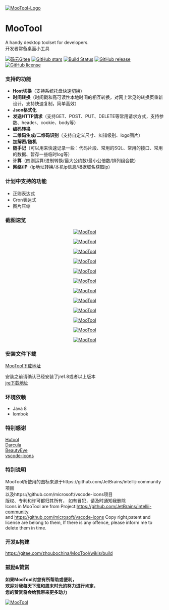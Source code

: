 <a href="https://gitee.com/zhoubochina/MooTool">
 <img alt="MooTool-Logo" src="http://download.zhoubochina.com/moo/img/logo-128.png">
</a>
  
# MooTool 
A handy desktop toolset for developers.   
开发者常备桌面小工具  

[![码云Gitee](https://gitee.com/zhoubochina/MooTool/badge/star.svg?theme=blue)](https://gitee.com/zhoubochina/MooTool)
[![GitHub stars](https://img.shields.io/github/stars/rememberber/MooTool.svg)](https://github.com/rememberber/MooTool)
[![Build Status](https://travis-ci.org/rememberber/MooTool.svg?branch=master)](https://travis-ci.org/rememberber/MooTool)
[![GitHub release](https://img.shields.io/github/v/release/rememberber/MooTool)](https://github.com/rememberber/MooTool/releases)
[![GitHub license](https://img.shields.io/github/license/rememberber/MooTool)](https://github.com/rememberber/MooTool/blob/master/LICENSE.txt)

### 支持的功能
+ **Host切换**（支持系统托盘快速切换）  
+ **时间转换**（时间戳和高可读性本地时间的相互转换，对网上常见的转换页重新设计，支持快速复制，简单高效）  
+ **Json格式化**  
+ **发送HTTP请求**（支持GET、POST、PUT、DELETE等常用请求方式，支持参数、header、cookie、body等）  
+ **编码转换**  
+ **二维码生成/二维码识别**（支持自定义尺寸、纠错级别、logo图片）  
+ **加解密/随机**  
+ **随手记**（可以用来快速记录一些：代码片段、常用的SQL、常用的接口、常用的数据、暂存一些临时log等）  
+ **计算**（四则运算/进制转换/最大公约数/最小公倍数/排列组合数）
+ **网络/IP**（ip地址转换/本机ip信息/根据域名获取ip）

### 计划中支持的功能
+ 正则表达式  
+ Cron表达式  
+ 图片压缩  

### 截图速览

<p align="center">
  <a href="http://download.zhoubochina.com/moo/img/mt-quickNote.png">
   <img alt="MooTool" src="http://download.zhoubochina.com/moo/img/mt-quickNote.png">
  </a>
</p>  

<p align="center">
  <a href="http://download.zhoubochina.com/moo/img/mt-timeConvert.png">
   <img alt="MooTool" src="http://download.zhoubochina.com/moo/img/mt-timeConvert.png">
  </a>
</p>  

<p align="center">
  <a href="http://download.zhoubochina.com/moo/img/mt-jsonBeauty.png">
   <img alt="MooTool" src="http://download.zhoubochina.com/moo/img/mt-jsonBeauty.png">
  </a>
</p>  

<p align="center">
  <a href="http://download.zhoubochina.com/moo/img/mt-switchHost.png">
   <img alt="MooTool" src="http://download.zhoubochina.com/moo/img/mt-switchHost.png">
  </a>
</p>  

<p align="center">
  <a href="http://download.zhoubochina.com/moo/img/mt-httpRequest.png">
   <img alt="MooTool" src="http://download.zhoubochina.com/moo/img/mt-httpRequest.png">
  </a>
</p>  

<p align="center">
  <a href="http://download.zhoubochina.com/moo/img/mt-encode.png">
   <img alt="MooTool" src="http://download.zhoubochina.com/moo/img/mt-encode.png">
  </a>
</p>  

<p align="center">
  <a href="http://download.zhoubochina.com/moo/img/mt-qrcode.png">
   <img alt="MooTool" src="http://download.zhoubochina.com/moo/img/mt-qrcode.png">
  </a>
</p>  

<p align="center">
  <a href="http://download.zhoubochina.com/moo/img/mt-crypto.png">
   <img alt="MooTool" src="http://download.zhoubochina.com/moo/img/mt-crypto.png">
  </a>
</p>  

<p align="center">
  <a href="http://download.zhoubochina.com/moo/img/mt-setting.png">
   <img alt="MooTool" src="http://download.zhoubochina.com/moo/img/mt-setting.png">
  </a>
</p>  

<p align="center">
  <a href="http://download.zhoubochina.com/moo/img/mt-calculator.png">
   <img alt="MooTool" src="http://download.zhoubochina.com/moo/img/mt-calculator.png">
  </a>
</p>  

<p align="center">
  <a href="http://download.zhoubochina.com/moo/img/mt-net.png">
   <img alt="MooTool" src="http://download.zhoubochina.com/moo/img/mt-net.png">
  </a>
</p>  

<p align="center">
  <a href="http://download.zhoubochina.com/moo/img/mt-about.png">
   <img alt="MooTool" src="http://download.zhoubochina.com/moo/img/mt-about.png">
  </a>
</p>  

### 安装文件下载

[MooTool下载地址](https://github.com/rememberber/MooTool/wiki/download)  

安装之前请确认已经安装了jre1.8或者以上版本   
[jre下载地址](http://www.oracle.com/technetwork/java/javase/downloads/jre8-downloads-2133155.html)  

### 环境依赖
+ Java 8
+ lombok

### 特别感谢
[Hutool](http://hutool.cn/)  
[Darcula](https://github.com/bulenkov/Darcula)  
[BeautyEye](https://gitee.com/jackjiang/beautyeye)  
[vscode-icons](https://github.com/microsoft/vscode-icons)  

### 特别说明
MooTool所使用的图标来源于https://github.com/JetBrains/intellij-community项目  
以及https://github.com/microsoft/vscode-icons项目  
版权、专利和许可都归其所有，
如有冒犯，请及时通知我删除  
Icons in MooTool are from Project:https://github.com/JetBrains/intellij-community  
and https://github.com/microsoft/vscode-icons
Copy right,patent and license are belong to them,
If there is any offence, please inform me to delete them in time.  

### 开发&构建

https://gitee.com/zhoubochina/MooTool/wikis/build

### 鼓励&赞赏  
**如果MooTool对您有所帮助或便利，  
欢迎对我每天下班和周末时光的努力进行肯定，  
您的赞赏将会给我带来更多动力**
<p align="left">
  <a href="https://gitee.com/zhoubochina/MooTool">
   <img alt="MooTool" src="http://download.zhoubochina.com/file/wx-zanshang.jpg">
  </a>
</p>